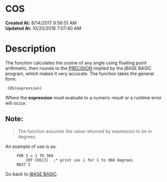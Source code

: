 # COS

**Created At:** 8/14/2017 9:56:51 AM  
**Updated At:** 10/25/2018 7:07:40 AM  


# Description

The function calculates the cosine of any angle using floating point arithmetic, then rounds to the [PRECISION](277629-precision) implied by the jBASE BASIC program, which makes it very accurate. The function takes the general form:

```
 COS(expression)
```

Where the **expression** must evaluate to a numeric result or a runtime error will occur.

## Note:


> The function assumes the value returned by expression to be in degrees.


An example of use is as:

```
     FOR I = 1 TO 360
         CRT COS(I)  ;* print cos i for 1 to 360 degrees
     NEXT I
```



Go back to [jBASE BASIC](263498-jbase-basic).
